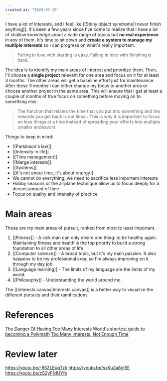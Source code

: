 ```yaml
---
created-at: "2024-07-15"
---
```


I have a lot of interests, and I feel like [[Shiny object syndrome|I never finish anything]]. It's been a few years since I've come to realize that I have a lot of shallow knowledge about a wide range of topics but **no real experience** in any of them. It's time to sit down and **create a system to manage my multiple interests** so I can progress on what's really important.

> Falling in love with starting is easy. Falling in love with finishing is hard.

The idea is to identify my main areas of interest and prioritize them. Then, I'll choose a **single project** relevant for one area and focus on it for at least 3 months. The other areas will get a baseline effort just for maintenance. After these 3 months I can either change my focus to another area or choose another project in the same area. This will ensure that I get at least a couple of months of true focus on something before moving on to something else.

> The function that relates the time that you put into something and the rewards you get back is not linear. This is why it is important to focus on less things at a time instead of spreading your efforts into multiple smaller endeavors.

Things to keep in mind:

- [[Parkinson's law]]
- [[Intensity in life]]
- [[Time management]]
- [[Merge interests]]
- [[Systems]]
- [[It's not about time, it's about energy]]
- We cannot do everything, we need to sacrifice less important interests
- Hobby seasons or the airplane technique allow us to focus deeply for a decent amount of time
- Focus on quality and intensity of practice

# Main areas

Those are my main areas of pursuit, ranked from most to least important.

1. [[Fitness]] - A sick man can only desire one thing: to be healthy again. Maintaining fitness and health is the top priority to build a strong foundation to all other areas of life
2. [[Computer science]] - A broad topic, but it's my main passion. It also happens to be my professional area, so I'm always improving on it through my day job.
3. [[Language learning]] - The limits of my language are the limits of my world.
4. [[Philosophy]] - Understanding the world around me.

The [[Interests.canvas|Interests canvas]] is a better way to visualize the different pursuits and their ramifications.

# References

[The Danger Of Having Too Many Interests](https://www.youtube.com/watch?v=B_KqZ61GEb0)
[World's shortest guide to becoming a Polymath](https://www.youtube.com/watch?v=RQ24JDuyLNs)
[Too Many Interests, Not Enough Time](https://www.youtube.com/watch?v=lQFOeC3maeI)

# Review later

https://youtu.be/-65ZLEuqTzk
https://youtu.be/sxKu2a8glEE
https://youtu.be/zS2yF1dUYfs
